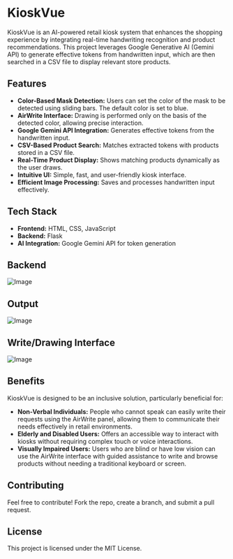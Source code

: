 # KioskVue

KioskVue is an AI-powered retail kiosk system that enhances the shopping experience by integrating real-time handwriting recognition and product recommendations. This project leverages Google Generative AI (Gemini API) to generate effective tokens from handwritten input, which are then searched in a CSV file to display relevant store products.

## Features

- **Color-Based Mask Detection:** Users can set the color of the mask to be detected using sliding bars. The default color is set to blue.
- **AirWrite Interface:** Drawing is performed only on the basis of the detected color, allowing precise interaction.
- **Google Gemini API Integration:** Generates effective tokens from the handwritten input.
- **CSV-Based Product Search:** Matches extracted tokens with products stored in a CSV file.
- **Real-Time Product Display:** Shows matching products dynamically as the user draws.
- **Intuitive UI:** Simple, fast, and user-friendly kiosk interface.
- **Efficient Image Processing:** Saves and processes handwritten input effectively.

## Tech Stack

- **Frontend:** HTML, CSS, JavaScript
- **Backend:** Flask
- **AI Integration:** Google Gemini API for token generation

## Backend
![Image](https://github.com/user-attachments/assets/6cdd1c62-b317-440b-bc93-2d21dc0c36e7)

## Output
![Image](https://github.com/user-attachments/assets/e4deca2b-fc2c-46b5-880f-f038823c06a6)

## Write/Drawing Interface 
![Image](https://github.com/user-attachments/assets/0cdc69f9-def9-4bc0-a2f6-f28e8c905598)

## Benefits

KioskVue is designed to be an inclusive solution, particularly beneficial for:

- **Non-Verbal Individuals:** People who cannot speak can easily write their requests using the AirWrite panel, allowing them to communicate their needs effectively in retail environments.
- **Elderly and Disabled Users:** Offers an accessible way to interact with kiosks without requiring complex touch or voice interactions.
- **Visually Impaired Users:** Users who are blind or have low vision can use the AirWrite interface with guided assistance to write and browse products without needing a traditional keyboard or screen.

## Contributing

Feel free to contribute! Fork the repo, create a branch, and submit a pull request.

## License

This project is licensed under the MIT License.



